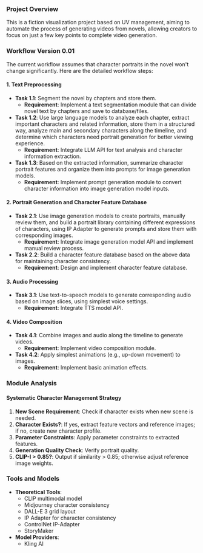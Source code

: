 ### Project Overview
This is a fiction visualization project based on UV management, aiming to automate the process of generating videos from novels, allowing creators to focus on just a few key points to complete video generation.

### Workflow Version 0.01
The current workflow assumes that character portraits in the novel won't change significantly. Here are the detailed workflow steps:

#### 1. Text Preprocessing
- **Task 1.1**: Segment the novel by chapters and store them.
  - **Requirement**: Implement a text segmentation module that can divide novel text by chapters and save to database/files.
- **Task 1.2**: Use large language models to analyze each chapter, extract important characters and related information, store them in a structured way, analyze main and secondary characters along the timeline, and determine which characters need portrait generation for better viewing experience.
  - **Requirement**: Integrate LLM API for text analysis and character information extraction.
- **Task 1.3**: Based on the extracted information, summarize character portrait features and organize them into prompts for image generation models.
  - **Requirement**: Implement prompt generation module to convert character information into image generation model inputs.

#### 2. Portrait Generation and Character Feature Database
- **Task 2.1**: Use image generation models to create portraits, manually review them, and build a portrait library containing different expressions of characters, using IP Adapter to generate prompts and store them with corresponding images.
  - **Requirement**: Integrate image generation model API and implement manual review process.
- **Task 2.2**: Build a character feature database based on the above data for maintaining character consistency.
  - **Requirement**: Design and implement character feature database.

#### 3. Audio Processing
- **Task 3.1**: Use text-to-speech models to generate corresponding audio based on image slices, using simplest voice settings.
  - **Requirement**: Integrate TTS model API.

#### 4. Video Composition
- **Task 4.1**: Combine images and audio along the timeline to generate videos.
  - **Requirement**: Implement video composition module.
- **Task 4.2**: Apply simplest animations (e.g., up-down movement) to images.
  - **Requirement**: Implement basic animation effects.

### Module Analysis
#### Systematic Character Management Strategy
1. **New Scene Requirement**: Check if character exists when new scene is needed.
2. **Character Exists?**: If yes, extract feature vectors and reference images; if no, create new character profile.
3. **Parameter Constraints**: Apply parameter constraints to extracted features.
4. **Generation Quality Check**: Verify portrait quality.
5. **CLIP-I > 0.85?**: Output if similarity > 0.85; otherwise adjust reference image weights.

### Tools and Models
- **Theoretical Tools**:
  - CLIP multimodal model
  - Midjourney character consistency
  - DALL-E 3 grid layout
  - IP Adapter for character consistency
  - ControlNet IP-Adapter
  - StoryMaker
- **Model Providers**:
  - Kling AI
